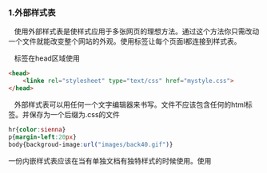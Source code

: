 ### 1.外部样式表

&nbsp;&nbsp;	使用外部样式表是使样式应用于多张网页的理想方法。通过这个方法你只需改动一个文件就能改变整个网站的外观。使用<link>标签让每个页面l都连接到样式表。

&nbsp;&nbsp;	<link>标签在head区域使用
```HTML
<head>
    <linke rel="stylesheet" type="text/css" href="mystyle.css">
</head>
```

&nbsp;&nbsp;	外部样式表可以用任何一个文字编辑器来书写。文件不应该包含任何的html标签。并保存为一个后缀为.css的文件

```CSS
hr{color:sienna}
p{margin-left:20px}
body{backgroud-image:url("images/back40.gif")}
```

​	一份内嵌样式表应该在当有单独文档有独特样式的时候使用。使用<style>标签在head区域内定义样式


```HTML
<head>
    <style type="text/css">
        hr{color:red}
        p{margin-left:20px}
        body{background-image:url("images/back40.gif")}
    </style>
</head>
```

### 2.行内样式

&nbsp;&nbsp;使用行内样式就失去了样式表的优势而将内容和形式相混淆了。一般这类方法在个别元素需要改变样式的时候使用

&nbsp;&nbsp;在相关的标签上用style属性来加入行内样式。样式属性可以包括任何CSS属性。例子中将展示怎样给一个段落加上左间距并将颜色改为RED

```HTML
<p style="color:red;margin-left:20px">This is a paragraph</p>
```

### 3.多重样式表 
* 如果一些属性被相同的选择器设置成不同的样式，值就会向更为具体的样式所继承(具体化)
* 举个例子，一个外部样式表有这样的h3选择器属性
```CSS
h3{color:red;text-align:left;font-size;8pt}
/*同时有一个内嵌样式表有这样的h3选择器属性*/
h3{text-align:right;font-size:20pt}
```
